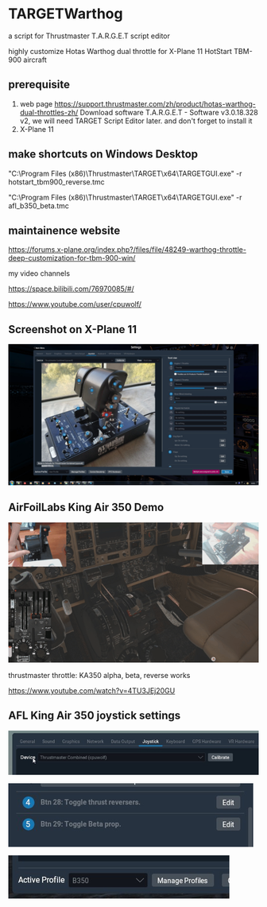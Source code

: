# TARGETWarthog

a script for Thrustmaster T.A.R.G.E.T script editor

highly customize Hotas Warthog dual throttle for X-Plane 11 HotStart TBM-900 aircraft


## prerequisite ##

1. web page https://support.thrustmaster.com/zh/product/hotas-warthog-dual-throttles-zh/
    Download software T.A.R.G.E.T - Software v3.0.18.328 v2, we will need TARGET Script Editor later. and don't forget to install it
1. X-Plane 11

## make shortcuts on Windows Desktop ##

"C:\Program Files (x86)\Thrustmaster\TARGET\x64\TARGETGUI.exe" -r hotstart_tbm900_reverse.tmc

"C:\Program Files (x86)\Thrustmaster\TARGET\x64\TARGETGUI.exe" -r afl_b350_beta.tmc

## maintainence website ##

https://forums.x-plane.org/index.php?/files/file/48249-warthog-throttle-deep-customization-for-tbm-900-win/

my video channels

https://space.bilibili.com/76970085/#/

https://www.youtube.com/user/cpuwolf/


## Screenshot on X-Plane 11 ##

![TARGETWarthog](ui_adv.jpg)

## AirFoilLabs King Air 350 Demo ##

![TARGETWarthog](B350_throttle.gif)

thrustmaster throttle: KA350 alpha, beta, reverse works

https://www.youtube.com/watch?v=4TU3JEj20GU

## AFL King Air 350 joystick settings ##

![TARGETWarthog](B350_1.jpg)

![TARGETWarthog](B350_2.jpg)

![TARGETWarthog](B350_3.jpg)

